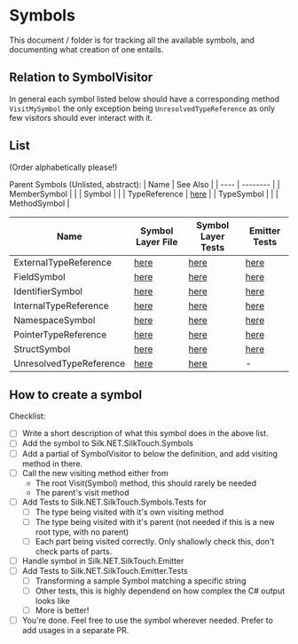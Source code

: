 # Symbols

This document / folder is for tracking all the available symbols, and documenting what creation of one entails.

## Relation to SymbolVisitor

In general each symbol listed below should have a corresponding method `VisitMySymbol` the only exception being `UnresolvedTypeReference` as only few visitors should ever interact with it.

## List

(Order alphabetically please!)

Parent Symbols (Unlisted, abstract):
| Name | See Also |
| ---- | -------- |
| MemberSymbol | |
| Symbol | |
| TypeReference | [here](../type-references.md) |
| TypeSymbol | |
| MethodSymbol |

| Name                    | Symbol Layer File                                                                         | Symbol Layer Tests                                                                                             | Emitter Tests                                                                               |
| ----------------------- | ----------------------------------------------------------------------------------------- | -------------------------------------------------------------------------------------------------------------- | ------------------------------------------------------------------------------------------- |
| ExternalTypeReference   | [here](../../../../../src/generators/Silk.NET.SilkTouch.Symbols/ExternalTypeReference.cs) | [here](../../../../../tests/Silk.NET.SilkTouch.Symbols.Tests/SymbolVisitorTests/ExternalTypeReferenceTests.cs) | [here](../../../../../tests/Silk.NET.SilkTouch.Emitter.Tests/ExternalTypeReferenceTests.cs) |
| FieldSymbol             | [here](../../../../../src/generators/Silk.NET.SilkTouch.Symbols/FieldSymbol.cs)           | [here](../../../../../tests/Silk.NET.SilkTouch.Symbols.Tests/SymbolVisitorTests/FieldTests.cs)                 | [here](../../../../../tests/Silk.NET.SilkTouch.Emitter.Tests/EmitterFieldTests.cs)          |
| IdentifierSymbol        | [here](../../../../../src/generators/Silk.NET.SilkTouch.Symbols/IdentifierSymbol.cs)      | [here](../../../../../tests/Silk.NET.SilkTouch.Symbols.Tests/SymbolVisitorTests/IdentifierTests.cs)            | [here](../../../../../tests/Silk.NET.SilkTouch.Emitter.Tests/IdentifierSymbolTests.cs)      |
| InternalTypeReference   | [here](../../../../../src/generators/Silk.NET.SilkTouch.Symbols/InternalTypeReference.cs) | [here](../../../../../tests/Silk.NET.SilkTouch.Symbols.Tests/SymbolVisitorTests/InternalTypeReferenceTests.cs) | [here](../../../../../tests/Silk.NET.SilkTouch.Emitter.Tests/InternalTypeReferenceTests.cs) |
| NamespaceSymbol         | [here](../../../../../src/generators/Silk.NET.SilkTouch.Symbols/NamespaceSymbol.cs)       | [here](../../../../../tests/Silk.NET.SilkTouch.Symbols.Tests/SymbolVisitorTests/NamespaceTests.cs)             | [here](../../../../../tests/Silk.NET.SilkTouch.Emitter.Tests/EmitterNamespaceTests.cs)      |
| PointerTypeReference    | [here](../../../../../src/generators/Silk.NET.SilkTouch.Symbols/PointerTypeReference.cs)  | [here](../../../../../tests/Silk.NET.SilkTouch.Symbols.Tests/SymbolVisitorTests/PointerTypeReferenceTests.cs)  | [here](../../../../../tests/Silk.NET.SilkTouch.Emitter.Tests/PointerTypeReferenceTests.cs)  |
| StructSymbol            | [here](../../../../../src/generators/Silk.NET.SilkTouch.Symbols/StructSymbol.cs)          | [here](../../../../../tests/Silk.NET.SilkTouch.Symbols.Tests/SymbolVisitorTests/StructTests.cs)                | [here](../../../../../tests/Silk.NET.SilkTouch.Emitter.Tests/EmitterStructTests.cs)         |
| UnresolvedTypeReference | [here](src/generators/Silk.NET.SilkTouch.Symbols/UnresolvedTypeReference.cs)              | [here](tests/Silk.NET.SilkTouch.Symbols.Tests/SymbolVisitorTests/UnresolvedTypeReferenceTests.cs)              | -                                                                                           |

## How to create a symbol

Checklist:

-   [ ] Write a short description of what this symbol does in the above list.
-   [ ] Add the symbol to Silk.NET.SilkTouch.Symbols
-   [ ] Add a partial of SymbolVisitor to below the definition, and add visiting method in there.
-   [ ] Call the new visiting method either from
    -   The root Visit(Symbol) method, this should rarely be needed
    -   The parent's visit method
-   [ ] Add Tests to Silk.NET.SilkTouch.Symbols.Tests for
    -   [ ] The type being visited with it's own visiting method
    -   [ ] The type being visited with it's parent (not needed if this is a new root type, with no parent)
    -   [ ] Each part being visited correctly. Only shallowly check this, don't check parts of parts.
-   [ ] Handle symbol in Silk.NET.SilkTouch.Emitter
-   [ ] Add Tests to Silk.NET.SilkTouch.Emitter.Tests
    -   [ ] Transforming a sample Symbol matching a specific string
    -   [ ] Other tests, this is highly dependend on how complex the C# output looks like
    -   [ ] More is better!
-   [ ] You're done. Feel free to use the symbol wherever needed. Prefer to add usages in a separate PR.
